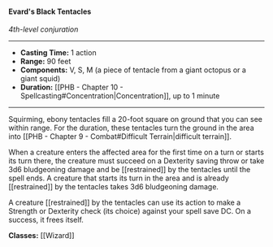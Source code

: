 #### Evard's Black Tentacles
*4th-level conjuration*
___
- **Casting Time:** 1 action
- **Range:** 90 feet
- **Components:** V, S, M (a piece of tentacle from a giant octopus or a giant squid)
- **Duration:** [[PHB - Chapter 10 - Spellcasting#Concentration|Concentration]], up to 1 minute
---
Squirming, ebony tentacles fill a 20-foot square on ground that you can see within range. For the duration, these tentacles turn the ground in the area into [[PHB - Chapter 9 - Combat#Difficult Terrain|difficult terrain]].

When a creature enters the affected area for the first time on a turn or starts its turn there, the creature must succeed on a Dexterity saving throw or take 3d6 bludgeoning damage and be [[restrained]] by the tentacles until the spell ends. A creature that starts its turn in the area and is already [[restrained]] by the tentacles takes 3d6 bludgeoning damage.

A creature [[restrained]] by the tentacles can use its action to make a Strength or Dexterity check (its choice) against your spell save DC. On a success, it frees itself.

**Classes:** [[Wizard]]